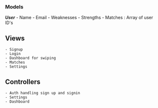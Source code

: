 ### Models

***User***
    - Name
    - Email
    - Weaknesses
    - Strengths
    - Matches : Array of user ID's

## Views
    - Signup
    - Login
    - Dashboard for swiping
    - Matches
    - Settings

## Controllers
    - Auth handling sign up and signin
    - Settings
    - Dashboard